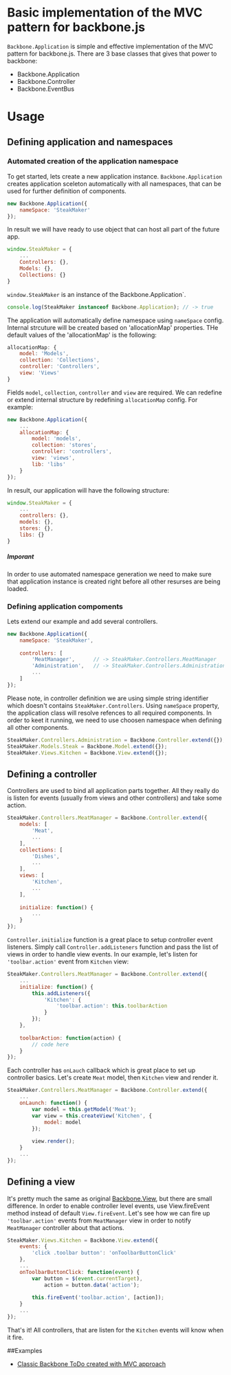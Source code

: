 # Basic implementation of the MVC pattern for backbone.js

`Backbone.Application` is simple and effective implementation of the MVC pattern for backbone.js. There are 3 base classes that gives that power to backbone:
* Backbone.Application
* Backbone.Controller
* Backbone.EventBus

# Usage
## Defining application and namespaces
### Automated creation of the application namespace
To get started, lets create a new application instance. `Backbone.Application` creates application sceleton automatically with all namespaces, that can be used for further definition of components. 
```Javascript
new Backbone.Application({
	nameSpace: 'SteakMaker'
});
```
In result we will have ready to use object that can host all part of the future app.
```Javascript
window.SteakMaker = {
    ...
    Controllers: {},
    Models: {},
    Collections: {}
}

```
`window.SteakMaker` is an instance of the Backbone.Application`.
```Javascript
console.log(SteakMaker instanceof Backbone.Application); // -> true
```

The application will automatically define namespace using `nameSpace` config. Internal strcuture will be created based on 'allocationMap' properties. THe default values of the 'allocationMap' is the following:
```Javascript
allocationMap: {
    model: 'Models',
    collection: 'Collections',
    controller: 'Controllers',
    view: 'Views'
}
```

Fields `model`, `collection`, `controller` and `view` are required. We can redefine or extend internal structure by redefining `allocationMap` config. 
For example:
```Javascript
new Backbone.Application({
    ...    
    allocationMap: {
        model: 'models',
        collection: 'stores',
        controller: 'controllers',
        view: 'views',
        lib: 'libs'
    }
});
```
In result, our application will have the following structure:
```Javascript
window.SteakMaker = {
    ...
    controllers: {},
    models: {},
    stores: {},
    libs: {}    
}
```
##### Imporant
In order to use automated namespace generation we need to make sure that application instance is created right before all other resurses are being loaded.

### Defining application compoments
Lets extend our example and add several controllers.
```Javascript
new Backbone.Application({
	nameSpace: 'SteakMaker',
	
	controllers: [
		'MeatManager',      // -> SteakMaker.Controllers.MeatManager
		'Administration',   // -> SteakMaker.Controllers.Administration
        ...
	]
});
```
Please note, in controller definition we are using simple string identifier which doesn't contains `SteakMaker.Controllers`. Using `nameSpace` property, the application class will resolve refences to all required components. In order to keet it running, we need to use choosen namespace when defining all other components.
```Javascript
SteakMaker.Controllers.Administration = Backbone.Controller.extend({});
SteakMaker.Models.Steak = Backbone.Model.extend({});
SteakMaker.Views.Kitchen = Backbone.View.extend({});
```

## Defining a controller 
Controllers are used to bind all application parts together. All they really do is listen for events (usually from views and other controllers) and take some action.
```Javascript
SteakMaker.Controllers.MeatManager = Backbone.Controller.extend({
	models: [
		'Meat',
		...
	],
	collections: [
		'Dishes',
		...
	],
	views: [
		'Kitchen',
		...
	],
    
    initialize: function() {
        ...
    }
});
```

`Controller.initialize` function is a great place to setup controller event listeners. Simply call `Controller.addListeners` function and pass the list of views in order to handle view events. In our example, let's listen for `'toolbar.action'` event from `Kitchen` view:
```Javascript
SteakMaker.Controllers.MeatManager = Backbone.Controller.extend({
	...		
	initialize: function() {
		this.addListeners({
			'Kitchen': {
				'toolbar.action': this.toolbarAction
			}
		});
	},
	
	toolbarAction: function(action) {
		// code here
	}
});
```

Each controller has `onLauch` callback which is great place to set up controller basics. Let's create `Meat` model, then `Kitchen` view and render it.
```Javascript
SteakMaker.Controllers.MeatManager = Backbone.Controller.extend({
	...		
	onLaunch: function() {
		var model = this.getModel('Meat');
		var view = this.createView('Kitchen', {
			model: model
		});
		
		view.render();
	}
	...
});
```

## Defining a view
It's pretty much the same as original [Backbone.View](http://backbonejs.org/#View), but there are small difference. In order to enable controller level events, use View.fireEvent method instead of default `View.fireEvent`. Let's see how we can fire up `'toolbar.action'` events from `MeatManager` view in order to notify `MeatManager` controller about that actions.
```Javascript
SteakMaker.Views.Kitchen = Backbone.View.extend({
	events: {
		'click .toolbar button': 'onToolbarButtonClick'
	},
	...		
	onToolbarButtonClick: function(event) {
		var button = $(event.currentTarget),
			action = button.data('action');
			
		this.fireEvent('toolbar.action', [action]);
	}
	...
});
```
That's it! All controllers, that are listen for the `Kitchen` events will know when it fire.

##Examples
* [Classic Backbone ToDo created with MVC approach](http://namad.github.com/Backbone.Application/ToDo/)